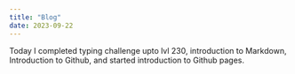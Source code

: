 ```yaml
---
title: "Blog"
date: 2023-09-22
---
```

Today I completed typing challenge upto lvl 230,
introduction to Markdown,
Introduction to Github,
and started introduction to Github pages.
